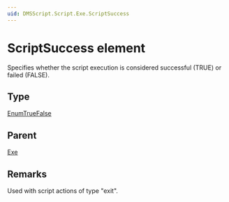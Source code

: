 ```yaml
---
uid: DMSScript.Script.Exe.ScriptSuccess
---
```


# ScriptSuccess element

Specifies whether the script execution is considered successful (TRUE) or failed (FALSE).

## Type

[EnumTrueFalse](xref:Automation-EnumTrueFalse)

## Parent

[Exe](xref:DMSScript.Script.Exe)

## Remarks

Used with script actions of type "exit".
